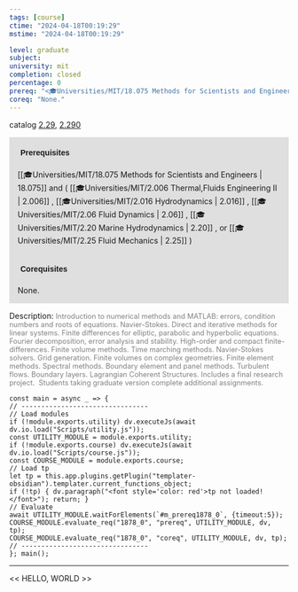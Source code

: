 ```yaml
---
tags: [course]
ctime: "2024-04-18T00:19:29"
mstime: "2024-04-18T00:19:29"

level: graduate
subject: 
university: mit
completion: closed
percentage: 0
prereq: "<🎓Universities/MIT/18.075 Methods for Scientists and Engineers> and ( <🎓Universities/MIT/2.006 Thermal,Fluids Engineering II> , <🎓Universities/MIT/2.016 Hydrodynamics> , <🎓Universities/MIT/2.06 Fluid Dynamics> , <🎓Universities/MIT/2.20 Marine Hydrodynamics> , or <🎓Universities/MIT/2.25 Fluid Mechanics> )"
coreq: "None."
---
```


catalog [2.29](http://student.mit.edu/catalog/m2b.html#2.29), [2.290](http://student.mit.edu/catalog/m2b.html#2.290)

<span style="display: block; padding: 15px; background-color: rgb(100, 100, 100, 0.2);"><font id="m_prereq1878_0" style="display: block; font-family: Arial, sans-serif; font-weight: bold; padding: 5px">Prerequisites</font><br><span id="prereq1878_0">[[🎓Universities/MIT/18.075 Methods for Scientists and Engineers | 18.075]] and ( [[🎓Universities/MIT/2.006 Thermal,Fluids Engineering II | 2.006]] , [[🎓Universities/MIT/2.016 Hydrodynamics | 2.016]] , [[🎓Universities/MIT/2.06 Fluid Dynamics | 2.06]] , [[🎓Universities/MIT/2.20 Marine Hydrodynamics | 2.20]] , or [[🎓Universities/MIT/2.25 Fluid Mechanics | 2.25]] )</span></span>
<span style="display: block; padding: 15px; background-color: rgb(100, 100, 100, 0.2);"><font id="m_coreq1878_0" style="display: block; font-family: Arial, sans-serif; font-weight: bold; padding: 5px">Corequisites</font><br><span id="coreq1878_0">None.</span></span>

<font style="">Description:</font>
<font style="color: grey; font-size: 0.8rem;">Introduction to numerical methods and MATLAB: errors, condition numbers and roots of equations. Navier-Stokes. Direct and iterative methods for linear systems. Finite differences for elliptic, parabolic and hyperbolic equations. Fourier decomposition, error analysis and stability. High-order and compact finite-differences. Finite volume methods. Time marching methods. Navier-Stokes solvers. Grid generation. Finite volumes on complex geometries. Finite element methods. Spectral methods. Boundary element and panel methods. Turbulent flows. Boundary layers. Lagrangian Coherent Structures. Includes a final research project.  Students taking graduate version complete additional assignments.</font>

```dataviewjs
const main = async _ => {
// --------------------------------
// Load modules
if (!module.exports.utility) dv.executeJs(await dv.io.load("Scripts/utility.js"));
const UTILITY_MODULE = module.exports.utility;
if (!module.exports.course) dv.executeJs(await dv.io.load("Scripts/course.js"));
const COURSE_MODULE = module.exports.course;
// Load tp
let tp = this.app.plugins.getPlugin("templater-obsidian").templater.current_functions_object;
if (!tp) { dv.paragraph("<font style='color: red'>tp not loaded!</font>"); return; }
// Evaluate
await UTILITY_MODULE.waitForElements(`#m_prereq1878_0`, {timeout:5});
COURSE_MODULE.evaluate_req("1878_0", "prereq", UTILITY_MODULE, dv, tp);
COURSE_MODULE.evaluate_req("1878_0", "coreq", UTILITY_MODULE, dv, tp);
// --------------------------------
}; main();
```

---

<< HELLO, WORLD >>
